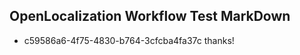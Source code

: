 ## OpenLocalization Workflow Test MarkDown
* c59586a6-4f75-4830-b764-3cfcba4fa37c thanks!

<!--HONumber=Aug16_HO4-->


